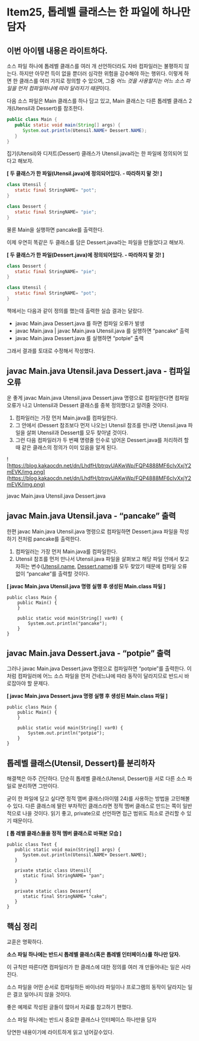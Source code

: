 # Item25, 톱레벨 클래스는 한 파일에 하나만 담자

## 이번 아이템 내용은 라이트하다.

소스 파일 하나에 톱레벨 클래스를 여러 개 선언하더라도 자바 컴파일러는 불평하지 않는다. 하지만 아무런 득이 없을 뿐더러 심각한 위험을 감수해야 하는 행위다. 이렇게 하면 한 클래스를 여러 가지로 정의할 수 있으며, 그중 *어느 것을 사용할지는 어느 소스 파일을 먼저 컴파일하냐에 따라 달라지기 때문*이다.

다음 소스 파일은 Main 클래스를 하나 담고 있고, Main 클래스는 다른 톱레벨 클래스 2개(Utensil과 Dessert)를 참조한다.

```java
public class Main {
   public static void main(String[] args) {
      System.out.println(Utensil.NAME+ Dessert.NAME);
   }
}
```

집기(Utensil)와 디저트(Dessert) 클래스가 Utensil.java라는 한 파일에 정의되어 있다고 해보자.

**[ 두 클래스가 한 파일(Utensil.java)에 정의되어있다. - 따라하지 말 것! ]**

```java
class Utensil {
   static final StringNAME= "pot";
}

class Dessert {
   static final StringNAME= "pie";
}
```

물론 Main을 실행하면 pancake를 출력한다.

이제 우연히 똑같은 두 클래스를 담은 Dessert.java라는 파일을 만들었다고 해보자.

**[ 두 클래스가 한 파일(Dessert.java)에 정의되어있다. - 따라하지 말 것! ]**

```java
class Dessert {
   static final StringNAME= "pie";
}

class Utensil {
   static final StringNAME= "pot";
}
```

책에서는 다음과 같이 정의를 했는데 출력한 실습 결과는 달랐다.

- javac Main.java Dessert.java 를 하면 컴파일 오류가 발생
- javac Main.java | javac Main.java Utensil.java 를 실행하면 “pancake” 출력
- javac Main.java Dessert.java 를 실행하면 “potpie” 출력

그래서 결과를 토대로 수정해서 작성했다.

## **javac Main.java Utensil.java Dessert.java - 컴파일 오류**

운 좋게 javac Main.java Utensil.java Dessert.java 명령으로 컴파일한다면 컴파일 오류가 나고 Untensil과 Dessert 클래스를 중복 정의했다고 알려줄 것이다.

1. 컴파일러는 가장 먼저 Main.java를 컴파일한다.
2. 그 안에서 (Dessert 참조보다 먼저 나오는) Utensil 참조를 만나면 Utensil.java 파일을 살펴 Utensil과 Dessert를 모두 찾아낼 것이다.
3. 그런 다음 컴파일러가 두 번째 명령줄 인수로 넘어온 Dessert.java를 처리하려 할 때 같은 클래스의 정의가 이미 있음을 알게 된다.

![https://blog.kakaocdn.net/dn/LhdfH/btrqvUAKwWp/FQP4888MF6cIvXxjY2mEVK/img.png](https://blog.kakaocdn.net/dn/LhdfH/btrqvUAKwWp/FQP4888MF6cIvXxjY2mEVK/img.png)

javac Main.java Utensil.java Dessert.java&nbsp;

## **javac Main.java Utensil.java - “pancake” 출력**

한편 javac Main.java Utensil.java 명령으로 컴파일하면 Dessert.java 파일을 작성하기 전처럼 pancake를 출력한다.

1. 컴파일러는 가장 먼저 Main.java를 컴파일한다.
2. Utensil 참조를 먼저 만나서 Utensil.java 파일을 살펴보고 해당 파일 안에서 찾고자하는 변수([Utensil.name](http://utensil.name/), [Dessert.name](http://dessert.name/))를 모두 찾았기 때문에 컴파일 오류 없이 “pancake”를 출력할 것이다.

**[ javac Main.java Utensil.java 명령 실행 후 생성된 Main.class 파일 ]**

```arduino
public class Main {
    public Main() {
    }

    public static void main(String[] var0) {
        System.out.println("pancake");
    }
}

```

## **javac Main.java Dessert.java - “potpie” 출력**

그러나 javac Main.java Dessert.java 명령으로 컴파일하면 “potpie”를 출력한다. 이처럼 컴파일러에 어느 소스 파일을 먼저 건네느냐에 따라 동작이 달라지므로 반드시 바로잡아야 할 문제다.

**[ javac Main.java Dessert.java 명령 실행 후 생성된 Main.class 파일 ]**

```arduino
public class Main {
    public Main() {
    }

    public static void main(String[] var0) {
        System.out.println("potpie");
    }
}

```

## **톱레벨 클래스(Utensil, Dessert)를 분리하자**

해결책은 아주 간단하다. 단순히 톱레벨 클래스(Utensil, Dessert)을 서로 다른 소스 파일로 분리하면 그만이다.

굳이 한 파일에 담고 싶다면 정적 맴버 클래스(아이템 24)를 사용하는 방법을 고민해볼 수 있다. 다른 클래스에 딸린 부차적인 클래스라면 정적 멤버 클래스로 만드는 쪽이 일반적으로 나을 것이다. 읽기 좋고, private으로 선언하면 접근 범위도 최소로 관리할 수 있기 때문이다.

**[ 톱 레벨 클래스들을 정적 멤버 클래스로 바꿔본 모습 ]**

```arduino
public class Test {
   public static void main(String[] args) {
      System.out.println(Utensil.NAME+ Dessert.NAME);
   }

   private static class Utensil{
      static final StringNAME= "pan";
   }

   private static class Dessert{
      static final StringNAME= "cake";
   }
}
```

## **핵심 정리**

교훈은 명확하다. 

**소스 파일 하나에는 반드시 톱레벨 클래스(혹은 톱레벨 인터페이스)를 하나만 담자.** 

이 규칙만 따른다면 컴파일러가 한 클래스에 대한 정의를 여러 개 만들어내는 일은 사라진다. 

소스 파일을 어떤 순서로 컴파일하든 바이너라 파일이나 프로그램의 동작이 달라지는 일은 결코 일어나지 않을 것이다.

좋은 예제로 작성된 글들이 많아서 자료를 참고하기 편했다.

소스 파일 하나에는 반드시 중요한 클래스나 인터페이스 하나만을 담자

당연한 내용이기에 라이트하게 읽고 넘어갈수있다.
